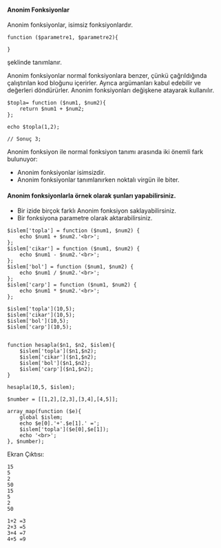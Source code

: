 #### Anonim Fonksiyonlar

Anonim fonksiyonlar, isimsiz fonksiyonlardır.

```
function ($parametre1, $parametre2){

}
```
şeklinde tanımlanır.

Anonim fonksiyonlar normal fonksiyonlara benzer, çünkü çağrıldığında çalıştırılan kod bloğunu içerirler. Ayrıca argümanları kabul edebilir ve değerleri döndürürler. Anonim fonksiyonları değişkene atayarak kullanılır.

```
$topla= function ($num1, $num2){
    return $num1 + $num2;
};

echo $topla(1,2);

// Sonuç 3;

```

Anonim fonksiyon ile normal fonksiyon tanımı arasında iki önemli fark bulunuyor:

- Anonim fonksiyonlar isimsizdir.
- Anonim fonksiyonlar tanımlanırken noktalı virgün ile biter.

#### Anonim fonksiyonlarla örnek olarak şunları yapabilirsiniz.

- Bir izide birçok farklı Anonim fonksiyon saklayabilirsiniz.
- Bir fonksiyona parametre olarak aktarabilirsiniz.

```
$islem['topla'] = function ($num1, $num2) {
    echo $num1 + $num2.'<br>';
};
$islem['cikar'] = function ($num1, $num2) {
    echo $num1 - $num2.'<br>';
};
$islem['bol'] = function ($num1, $num2) {
    echo $num1 / $num2.'<br>';
};
$islem['carp'] = function ($num1, $num2) {
    echo $num1 * $num2.'<br>';
};

$islem['topla'](10,5);
$islem['cikar'](10,5);
$islem['bol'](10,5);
$islem['carp'](10,5);


function hesapla($n1, $n2, $islem){
    $islem['topla']($n1,$n2);
    $islem['cikar']($n1,$n2);
    $islem['bol']($n1,$n2);
    $islem['carp']($n1,$n2);
}

hesapla(10,5, $islem);

$number = [[1,2],[2,3],[3,4],[4,5]];

array_map(function ($e){
    global $islem;
    echo $e[0].'+'.$e[1].' =';
    $islem['topla']($e[0],$e[1]);
    echo '<br>';
}, $number);
```
Ekran Çıktısı:
```
15
5
2
50
15
5
2
50

1+2 =3
2+3 =5
3+4 =7
4+5 =9
```
